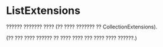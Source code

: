 # ListExtensions
?????? ??????? ???? (?? ???? ??????? ?? CollectionExtensions).

(?? ??? ???? ?????? ?? ???? ???? ??? ???? ???? ??????.)
